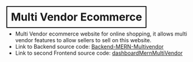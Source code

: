 # <span style="border: 2px solid black; padding: 10px;"> Multi Vendor Ecommerce </span>

<ul>
    <li>Multi Vendor ecommerce website for online shopping, it allows multi vendor features to allow sellers to sell on this website.</li>
    <li>Link to Backend source code: <a href="https://github.com/Chaimaela/Backend-MERN-Multivendor">Backend-MERN-Multivendor</a></li>
    <li>Link to second Frontend source code: <a href="https://github.com/Chaimaela/Dashboard-MERN-Multivendor">dashboardMernMultiVendor</a></li>
</ul>
